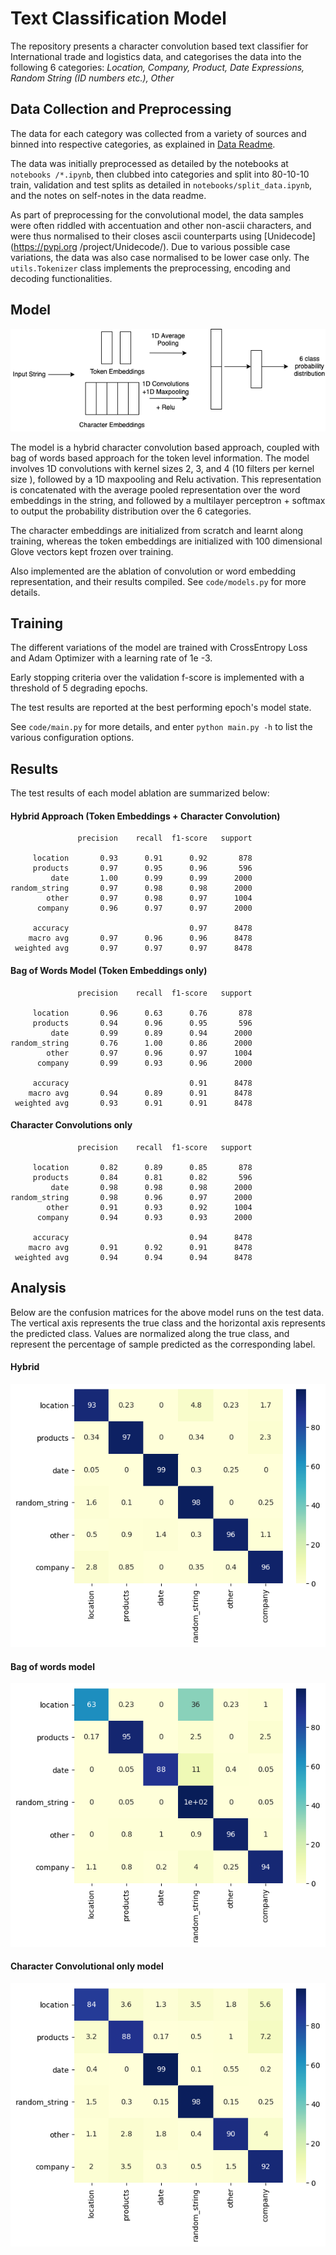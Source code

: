 # Text Classification Model

The repository presents a character convolution based text classifier for International trade and logistics data, and categorises the data into the following 6 categories: 
*Location, Company, Product, Date Expressions, Random String (ID numbers etc.), Other*

## Data Collection and Preprocessing

The data for each category was collected from a variety of sources and binned into respective categories, as
 explained in [Data Readme](data/readme.md).
 
 The data was initially preprocessed as detailed by the notebooks at `notebooks
 /*.ipynb`, then clubbed into categories and split into 80-10-10 train, validation and test splits as detailed in
  `notebooks/split_data.ipynb`, and the notes on self-notes in the data readme. 


As part of preprocessing for the convolutional model, the data samples were often riddled with accentuation and other
 non-ascii characters, and were thus normalised to their closes ascii counterparts using [Unidecode](https://pypi.org
 /project/Unidecode/). Due to various possible case variations, the data was also case normalised to be lower case only. The `utils.Tokenizer` class implements the preprocessing, encoding and decoding functionalities.

## Model
![](static/model.png)

The model is a hybrid character convolution based approach, coupled with bag of words based approach for the token
 level information. The model involves 1D convolutions with kernel sizes 2, 3, and 4 (10 filters per kernel size
 ), followed by a 1D maxpooling and Relu activation. This representation is concatenated with the average pooled
  representation over the word embeddings in the string, and followed by a multilayer perceptron + softmax to output
   the probability distribution over the 6 categories.
   
   The character embeddings are initialized from scratch and learnt along training, whereas the token embeddings are
    initialized with 100 dimensional Glove vectors kept frozen over training.
   
   Also implemented are the ablation of convolution or word embedding representation, and their results compiled. See
    `code/models.py` for more details.
    
## Training
The different variations of the model are trained with CrossEntropy Loss and Adam Optimizer with a learning rate of 1e
-3. 

Early stopping criteria over the validation f-score is implemented with a threshold of 5 degrading epochs. 

The test results are reported at the best performing epoch's model state.
 
 See `code/main.py` for more details, and enter `python main.py -h` to list the
  various configuration options.
    
## Results
The test results of each model ablation are summarized below:

#### Hybrid Approach (Token Embeddings + Character Convolution)
```text
               precision    recall  f1-score   support

     location       0.93      0.91      0.92       878
     products       0.97      0.95      0.96       596
         date       1.00      0.99      0.99      2000
random_string       0.97      0.98      0.98      2000
        other       0.97      0.98      0.97      1004
      company       0.96      0.97      0.97      2000

     accuracy                           0.97      8478
    macro avg       0.97      0.96      0.96      8478
 weighted avg       0.97      0.97      0.97      8478
```

#### Bag of Words Model (Token Embeddings only)

```text
               precision    recall  f1-score   support

     location       0.96      0.63      0.76       878
     products       0.94      0.96      0.95       596
         date       0.99      0.89      0.94      2000
random_string       0.76      1.00      0.86      2000
        other       0.97      0.96      0.97      1004
      company       0.99      0.93      0.96      2000

     accuracy                           0.91      8478
    macro avg       0.94      0.89      0.91      8478
 weighted avg       0.93      0.91      0.91      8478
```

#### Character Convolutions only

```text
               precision    recall  f1-score   support

     location       0.82      0.89      0.85       878
     products       0.84      0.81      0.82       596
         date       0.98      0.98      0.98      2000
random_string       0.98      0.96      0.97      2000
        other       0.91      0.93      0.92      1004
      company       0.94      0.93      0.93      2000

     accuracy                           0.94      8478
    macro avg       0.91      0.92      0.91      8478
 weighted avg       0.94      0.94      0.94      8478
```

## Analysis

Below are the confusion matrices for the above model runs on the test data. The vertical axis represents the
 true class and the horizontal axis represents the
 predicted class. Values are normalized along the true class, and represent the percentage of
  sample predicted as the corresponding label.
 
#### Hybrid

![](cmatrices/hybrid.png)

#### Bag of words model

![](cmatrices/bag_of_words.png)

#### Character Convolutional only model

![](cmatrices/charconv.png)
